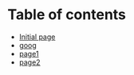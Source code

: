 # Table of contents

* [Initial page](README.md)
* [goog](untitled.md)
* [page1](page1.md)
* [page2](page2.md)

